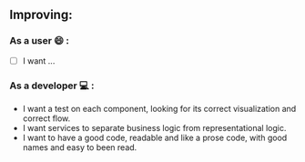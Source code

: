 ## Improving:

### As a user 😄 :

- [ ]  I want ...

### As a developer 💻 :
- I want a test on each component, looking for its correct visualization and correct flow.
- I want services to separate business logic from representational logic.
- I want to have a good code, readable and like a prose code, with good names and easy to been read.
